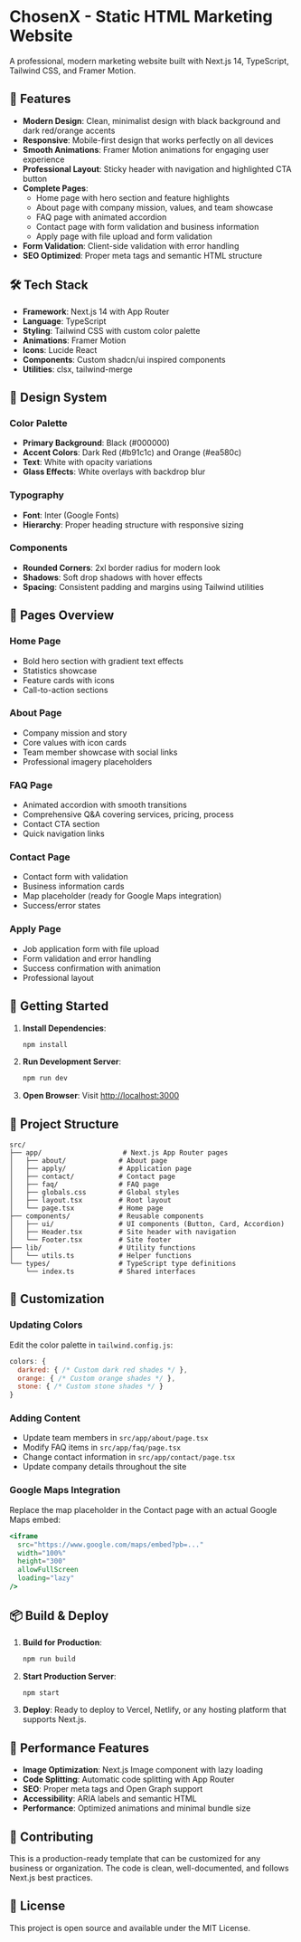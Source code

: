 # ChosenX - Static HTML Marketing Website

A professional, modern marketing website built with Next.js 14, TypeScript, Tailwind CSS, and Framer Motion.

## 🚀 Features

- **Modern Design**: Clean, minimalist design with black background and dark red/orange accents
- **Responsive**: Mobile-first design that works perfectly on all devices
- **Smooth Animations**: Framer Motion animations for engaging user experience
- **Professional Layout**: Sticky header with navigation and highlighted CTA button
- **Complete Pages**:
  - Home page with hero section and feature highlights
  - About page with company mission, values, and team showcase
  - FAQ page with animated accordion
  - Contact page with form validation and business information
  - Apply page with file upload and form validation
- **Form Validation**: Client-side validation with error handling
- **SEO Optimized**: Proper meta tags and semantic HTML structure

## 🛠 Tech Stack

- **Framework**: Next.js 14 with App Router
- **Language**: TypeScript
- **Styling**: Tailwind CSS with custom color palette
- **Animations**: Framer Motion
- **Icons**: Lucide React
- **Components**: Custom shadcn/ui inspired components
- **Utilities**: clsx, tailwind-merge

## 🎨 Design System

### Color Palette
- **Primary Background**: Black (#000000)
- **Accent Colors**: Dark Red (#b91c1c) and Orange (#ea580c)
- **Text**: White with opacity variations
- **Glass Effects**: White overlays with backdrop blur

### Typography
- **Font**: Inter (Google Fonts)
- **Hierarchy**: Proper heading structure with responsive sizing

### Components
- **Rounded Corners**: 2xl border radius for modern look
- **Shadows**: Soft drop shadows with hover effects
- **Spacing**: Consistent padding and margins using Tailwind utilities

## 📱 Pages Overview

### Home Page
- Bold hero section with gradient text effects
- Statistics showcase
- Feature cards with icons
- Call-to-action sections

### About Page
- Company mission and story
- Core values with icon cards
- Team member showcase with social links
- Professional imagery placeholders

### FAQ Page
- Animated accordion with smooth transitions
- Comprehensive Q&A covering services, pricing, process
- Contact CTA section
- Quick navigation links

### Contact Page
- Contact form with validation
- Business information cards
- Map placeholder (ready for Google Maps integration)
- Success/error states

### Apply Page
- Job application form with file upload
- Form validation and error handling
- Success confirmation with animation
- Professional layout

## 🚀 Getting Started

1. **Install Dependencies**:
   ```bash
   npm install
   ```

2. **Run Development Server**:
   ```bash
   npm run dev
   ```

3. **Open Browser**:
   Visit [http://localhost:3000](http://localhost:3000)

## 📁 Project Structure

```
src/
├── app/                    # Next.js App Router pages
│   ├── about/             # About page
│   ├── apply/             # Application page
│   ├── contact/           # Contact page
│   ├── faq/               # FAQ page
│   ├── globals.css        # Global styles
│   ├── layout.tsx         # Root layout
│   └── page.tsx           # Home page
├── components/            # Reusable components
│   ├── ui/                # UI components (Button, Card, Accordion)
│   ├── Header.tsx         # Site header with navigation
│   └── Footer.tsx         # Site footer
├── lib/                   # Utility functions
│   └── utils.ts           # Helper functions
└── types/                 # TypeScript type definitions
    └── index.ts           # Shared interfaces
```

## 🔧 Customization

### Updating Colors
Edit the color palette in `tailwind.config.js`:
```javascript
colors: {
  darkred: { /* Custom dark red shades */ },
  orange: { /* Custom orange shades */ },
  stone: { /* Custom stone shades */ }
}
```

### Adding Content
- Update team members in `src/app/about/page.tsx`
- Modify FAQ items in `src/app/faq/page.tsx`
- Change contact information in `src/app/contact/page.tsx`
- Update company details throughout the site

### Google Maps Integration
Replace the map placeholder in the Contact page with an actual Google Maps embed:
```jsx
<iframe
  src="https://www.google.com/maps/embed?pb=..."
  width="100%"
  height="300"
  allowFullScreen
  loading="lazy"
/>
```

## 📦 Build & Deploy

1. **Build for Production**:
   ```bash
   npm run build
   ```

2. **Start Production Server**:
   ```bash
   npm start
   ```

3. **Deploy**: 
   Ready to deploy to Vercel, Netlify, or any hosting platform that supports Next.js.

## 🎯 Performance Features

- **Image Optimization**: Next.js Image component with lazy loading
- **Code Splitting**: Automatic code splitting with App Router
- **SEO**: Proper meta tags and Open Graph support
- **Accessibility**: ARIA labels and semantic HTML
- **Performance**: Optimized animations and minimal bundle size

## 🤝 Contributing

This is a production-ready template that can be customized for any business or organization. The code is clean, well-documented, and follows Next.js best practices.

## 📄 License

This project is open source and available under the MIT License.
